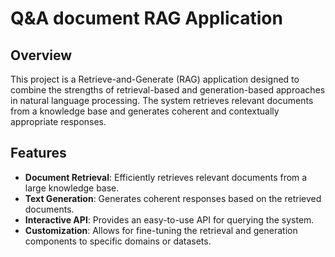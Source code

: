 # Q&A document  RAG Application 

## Overview

This project is a Retrieve-and-Generate (RAG) application designed to combine the strengths of retrieval-based and generation-based approaches in natural language processing. The system retrieves relevant documents from a knowledge base and generates coherent and contextually appropriate responses.

## Features

- **Document Retrieval**: Efficiently retrieves relevant documents from a large knowledge base.
- **Text Generation**: Generates coherent responses based on the retrieved documents.
- **Interactive API**: Provides an easy-to-use API for querying the system.
- **Customization**: Allows for fine-tuning the retrieval and generation components to specific domains or datasets.
